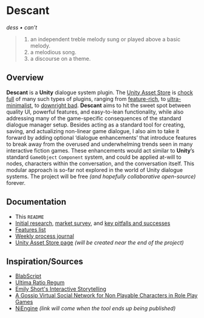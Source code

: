 # Descant

*dess • can’t*

> 1. an independent treble melody sung or played above a basic melody.
> 2. a melodious song.
> 3. a discourse on a theme.



## Overview

**Descant** is a **Unity** dialogue system plugin. The [Unity Asset Store](https://assetstore.unity.com) is [chock full](Documentation/system_review.xlsx) of many such types of plugins, ranging from [feature-rich](https://assetstore.unity.com/packages/tools/behavior-ai/dialogue-system-for-unity-11672), to [ultra-minimalist](https://assetstore.unity.com/packages/tools/visual-scripting/conversa-dialogue-system-192549), to [downright bad](https://assetstore.unity.com/packages/tools/c5-dialogue-system-14881). **Descant** aims to hit the sweet spot between quality UI, powerful features, and easy-to-lean functionality, while also addressing many of the game-specific consequences of the standard dialogue manager setup. Besides acting as a standard tool for creating, saving, and actualizing non-linear game dialogue, I also aim to take it forward by adding optional ‘dialogue enhancements’ that introduce features to break away from the overused and underwhelming trends seen in many interactive fiction games. These enhancements would act similar to **Unity**’s standard `GameObject` `Component` system, and could be applied at-will to nodes, characters within the conversation, and the conversation itself. This modular approach is so-far not explored in the world of Unity dialogue systems. The project will be free *(and hopefully collaborative open-source)* forever.



## Documentation

- This `README`
- [Initial research](Documentation/interaction_research.md), [market survey](Documentation/system_review.xlsx), and [key pitfalls and successes](Documentation/pitfalls_and_sucesses.md)
- [Features list](Documentation/features.md)
- [Weekly process journal](Documentation/journal.md)
- [Unity Asset Store page]() *(will be created near the end of the project)*



## Inspiration/Sources

- [BlabScript](https://www.lablablab.net/?p=701)
- [Ultima Ratio Regum](https://www.markrjohnsongames.com/games/ultima-ratio-regum)
- [Emily Short's Interactive Storytelling](https://emshort.blog/how-to-play/writing-if/my-articles/conversation)
- [A Gossip Virtual Social Network for Non Playable Characters in Role Play Games](https://ieeexplore.ieee.org/document/6680108?part=1)
- [NiEngine]() *(link will come when the tool ends up being published)*
